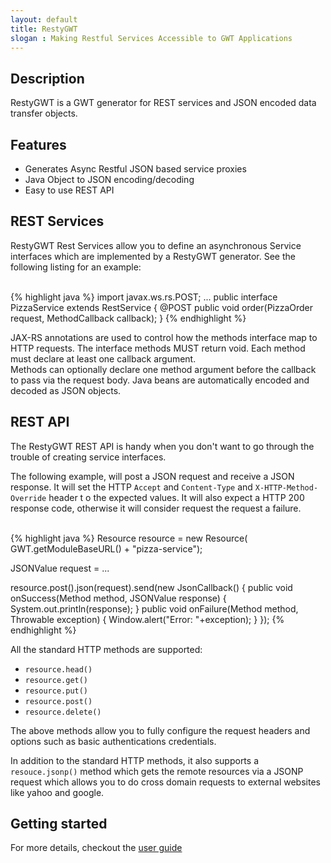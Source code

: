```yaml
---
layout: default
title: RestyGWT
slogan : Making Restful Services Accessible to GWT Applications
---
```


Description
-----------

RestyGWT is a GWT generator for REST services and JSON encoded data transfer objects.

Features
--------

* Generates Async Restful JSON based service proxies
* Java Object to JSON encoding/decoding
* Easy to use REST API


REST Services
-------------

RestyGWT Rest Services allow you to define an asynchronous Service interfaces which are 
implemented by a RestyGWT generator.  See the following listing for an example:
<br/><br/>

{% highlight java %}
import javax.ws.rs.POST;
...
public interface PizzaService extends RestService {
    @POST
    public void order(PizzaOrder request, 
                      MethodCallback<OrderConfirmation> callback);
}
{% endhighlight %}

JAX-RS annotations are used to control how the methods interface map to HTTP requests.  The 
interface methods MUST return void.  Each method must declare at least one callback argument.  
Methods can optionally declare one method argument before the callback to pass via the request
body.  Java beans are automatically encoded and decoded as JSON objects.    

REST API
--------

The RestyGWT REST API is handy when you don't want to go through the trouble of creating 
service interfaces.

The following example, will post  a JSON request and receive a JSON response. 
It will set the HTTP `Accept` and `Content-Type` and `X-HTTP-Method-Override` header t
o the expected values.  It will also expect a HTTP 200 response code, otherwise it will 
consider request the request a failure.
<br/><br/>


{% highlight java %}
Resource resource = new Resource( GWT.getModuleBaseURL() + "pizza-service");

JSONValue request = ...

resource.post().json(request).send(new JsonCallback() {
    public void onSuccess(Method method, JSONValue response) {
        System.out.println(response);
    }
    public void onFailure(Method method, Throwable exception) {
        Window.alert("Error: "+exception);
    }
});
{% endhighlight %}

All the standard HTTP methods are supported: 

* `resource.head()`
* `resource.get()`
* `resource.put()`
* `resource.post()`
* `resource.delete()`

The above methods allow you to fully configure the request headers and options such as 
basic authentications credentials.

In addition to the standard HTTP methods, it also supports a `resouce.jsonp()` method which
gets the remote resources via a JSONP request which allows you to do cross domain requests to
external websites like yahoo and google.

Getting started
---------------

For more details, checkout the [user guide](/documentation/index.html)
